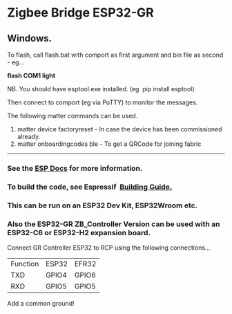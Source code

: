 # Zigbee Bridge ESP32-GR

## Windows.

To flash, call flash.bat with comport as first argument and bin file as second - eg...

**flash COM1 light**

NB. You should have esptool.exe installed. (eg  pip install esptool)

Then connect to comport (eg via PuTTY) to monitor the messages.

The following matter commands can be used.

1.  matter device factoryreset - In case the device has been commissioned already.
2.  matter onboardingcodes ble - To get a QRCode for joining fabric

---

### See the [ESP Docs](https://github.com/espressif/esp-matter/tree/main/examples/zigbee_bridge) for more information.

### To build the code, see Espressif  [Building Guide.](https://docs.espressif.com/projects/esp-matter/en/latest/esp32/developing.html)

### This can be run on an ESP32 Dev Kit, ESP32Wroom etc.

### Also the ESP32-GR ZB_Controller Version can be used with an ESP32-C6 or ESP32-H2 expansion board.

Connect GR Controller ESP32 to RCP using the following connections...

<table><tbody><tr><td>Function</td><td>ESP32</td><td>EFR32</td></tr><tr><td>TXD</td><td>GPIO4</td><td>GPIO6</td></tr><tr><td>RXD</td><td>GPIO5</td><td>GPIO5</td></tr></tbody></table>

Add a common ground!

